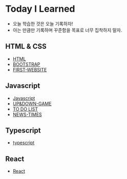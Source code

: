 # Today I Learned
* 오늘 학습한 것은 오늘 기록하자!
* 아는 만큼만 기록하며 꾸준함을 목표로 너무 집착하지 말자.


## HTML & CSS
* [HTML](https://github.com/HEECHANG96/TIL/blob/main/HTML.md)
* [BOOTSTRAP](https://github.com/HEECHANG96/TIL/blob/main/BOOTSTRAP.md)
* [FIRST-WEBSITE](https://github.com/HEECHANG96/FIRST-WEBSITE)


## Javascript
* [Javascript](https://github.com/HEECHANG96/TIL/blob/main/Javascript.md)
* [UP&DOWN-GAME](https://github.com/HEECHANG96/UP-DOWN)
* [TO DO LIST](https://github.com/HEECHANG96/TODOLIST)
* [NEWS-TIMES](https://github.com/HEECHANG96/NEWS-TIMES)


## Typescript
* [typescript](https://github.com/HEECHANG96/TIL/blob/main/typescript.md)


## React
* [React](https://github.com/HEECHANG96/TIL/blob/main/React.md)
